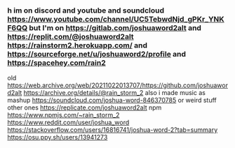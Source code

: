 ### h im on discord and youtube and soundcloud https://www.youtube.com/channel/UC5TebwdNjd_gPKr_YNKF6QQ but I'm on https://gitlab.com/joshuaword2alt and https://replit.com/@joshuaword2alt https://rainstorm2.herokuapp.com/ and https://sourceforge.net/u/joshuaword2/profile and https://spacehey.com/rain2
old https://web.archive.org/web/20211022013707/https://github.com/joshuaword2alt https://archive.org/details/@rain_storm_2 also i made music as mashup https://soundcloud.com/joshua-word-846370785 or weird stuff other ones https://replicate.com/joshuaword2alt npm https://www.npmjs.com/~rain_storm_2
https://www.reddit.com/user/joshua_word https://stackoverflow.com/users/16816741/joshua-word-2?tab=summary https://osu.ppy.sh/users/13941273

<a href="https://spacehey.com/rain2"><img src= "http://www.redkid.net/generator/button/rss_button.php?MAKE_GRAPHIC=true&LS_FONT_TEXT=myspace&LS_FONTCOLOR=3B3940&LS_BACKGROUND=696EFE&RS_FONT_TEXT=space&RS_FONTCOLOR=80FFFF&RS_BACKGROUND=1A1859&VBAR=30" border="0" width="80" height="15"/></a>
<!--
**joshuaword2alt/joshuaword2alt** is a ✨ _special_ ✨ repository because its `README.md` (this file) appears on your GitHub profile.

Here are some ideas to get you started: I WILL POST ON MY ALT THERES A STORIES IN WEB VERSION CHECK OUT


- my first start my first start its when i have an account i got flagged so i decided i have an alt so i will never do that again so here i found that - https://www.a1k0n.net/2011/07/20/donut-math.html and its cool then i found this in video https://youtu.be/SHhoFsgaWjA and check it out on archived-picture channel in discord also when it happend i stard it so the end and also i have this now https://desktop.github.com/ happy. fork
https://gitlab.com/joshuaword2alt
https://ffmpeg.org/pipermail/ffmpeg-user/2011-October/002877.html
https://www.image-line.com/fl-studio-learning/fl-studio-online-manual/html/plugins/ZGameEditor%20Visualizer.htm
https://avatars.githubusercontent.com/u/83602259?s=400&u=9f17ee2d5a87b43441d7563ef8765c409e3a7a28&v=4
https://gitter.im/websocat/Lobby
https://www.cubic.org/player/doc/
websdr.ewi.utwente.nl:8901
http://www.windows93.net/
https://www.virtualbox.org/
https://www.vmware.com/
https://youtube.com/channel/UCGJzLXjV8uiEjroVFK-Kt-Q
https://youtube.com/c/SiamAlamOfficial
https://reaperblog.net/2020/11/ffmpeg-for-reaper-users/
https://www.reaper.fm/
https://download.lenovo.com/bsco/index.html
https://www.heroku.com/java
https://rarevision.com/vhs-camcorder-app/
https://youtu.be/EYLtIrQRWoQ
https://archive.org/details/win98se_201607
https://winworldpc.com/product/windows-98/98-second-edition

https://customerconnect.vmware.com/manage-user-profile/personal

https://www.virtualbox.org/prefs

tags : A S H E S T I C retro vaporwave 80's lo-fi clouds vhs 98
spacehey tags

 ________  ________  ___  ________   ________  _________  ________  ________  _____ ______     _______         
|\   __  \|\   __  \|\  \|\   ___  \|\   ____\|\___   ___\\   __  \|\   __  \|\   _ \  _   \  /  ___  \        
\ \  \|\  \ \  \|\  \ \  \ \  \\ \  \ \  \___|\|___ \  \_\ \  \|\  \ \  \|\  \ \  \\\__\ \  \/__/|_/  /|       
 \ \   _  _\ \   __  \ \  \ \  \\ \  \ \_____  \   \ \  \ \ \  \\\  \ \   _  _\ \  \\|__| \  \__|//  / /       
  \ \  \\  \\ \  \ \  \ \  \ \  \\ \  \|____|\  \   \ \  \ \ \  \\\  \ \  \\  \\ \  \    \ \  \  /  /_/__      
   \ \__\\ _\\ \__\ \__\ \__\ \__\\ \__\____\_\  \   \ \__\ \ \_______\ \__\\ _\\ \__\    \ \__\|\________\    
    \|__|\|__|\|__|\|__|\|__|\|__| \|__|\_________\   \|__|  \|_______|\|__|\|__|\|__|     \|__| \|_______|    
                                       \|_________|                                                          

http://patorjk.com/software/taag/#p=display&f=3D-ASCII&t=rain_storm_2
https://bouncingdvdlogo.com/
http://www.windows93.net/
https://stackoverflow.com/questions/30683657/use-windows-95-font-on-webpage


